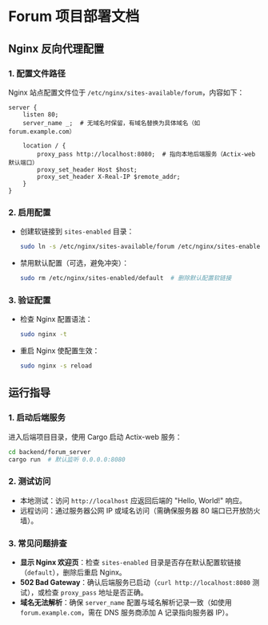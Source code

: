 # Forum 项目部署文档

## Nginx 反向代理配置
### 1. 配置文件路径
Nginx 站点配置文件位于 `/etc/nginx/sites-available/forum`，内容如下：

```nginx
server {
    listen 80;
    server_name _;  # 无域名时保留，有域名替换为具体域名（如 forum.example.com）

    location / {
        proxy_pass http://localhost:8080;  # 指向本地后端服务（Actix-web 默认端口）
        proxy_set_header Host $host;
        proxy_set_header X-Real-IP $remote_addr;
    }
}
```

### 2. 启用配置
- 创建软链接到 `sites-enabled` 目录：
  ```bash
  sudo ln -s /etc/nginx/sites-available/forum /etc/nginx/sites-enabled/
  ```
- 禁用默认配置（可选，避免冲突）：
  ```bash
  sudo rm /etc/nginx/sites-enabled/default  # 删除默认配置软链接
  ```

### 3. 验证配置
- 检查 Nginx 配置语法：
  ```bash
  sudo nginx -t
  ```
- 重启 Nginx 使配置生效：
  ```bash
  sudo nginx -s reload
  ```

## 运行指导
### 1. 启动后端服务
进入后端项目目录，使用 Cargo 启动 Actix-web 服务：
```bash
cd backend/forum_server
cargo run  # 默认监听 0.0.0.0:8080
```

### 2. 测试访问
- 本地测试：访问 `http://localhost` 应返回后端的 "Hello, World!" 响应。
- 远程访问：通过服务器公网 IP 或域名访问（需确保服务器 80 端口已开放防火墙）。

### 3. 常见问题排查
- **显示 Nginx 欢迎页**：检查 `sites-enabled` 目录是否存在默认配置软链接（`default`），删除后重启 Nginx。
- **502 Bad Gateway**：确认后端服务已启动（`curl http://localhost:8080` 测试），或检查 `proxy_pass` 地址是否正确。
- **域名无法解析**：确保 `server_name` 配置与域名解析记录一致（如使用 `forum.example.com`，需在 DNS 服务商添加 A 记录指向服务器 IP）。